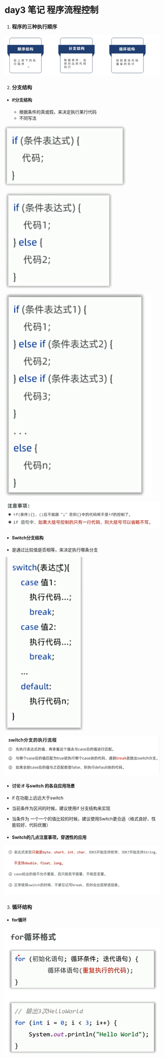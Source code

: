 # day3 笔记 程序流程控制

1. ### 程序的三种执行顺序

![image-20250306134805447](assets/image-20250306134805447.png)

2. ### 分支结构	

- #### if分支结构

  - 根据条件的真或假，来决定执行某行代码
  - 不同写法

![image-20250306135335912](assets/image-20250306135335912.png)

![image-20250306135340509](assets/image-20250306135340509.png)

![image-20250306135344789](assets/image-20250306135344789.png)

![image-20250306143941538](assets/image-20250306143941538.png)

- #### Switch分支结构

- 是通过比较值是否相等，来决定执行哪条分支

![image-20250306151513135](assets/image-20250306151513135.png)

 ![image-20250306151604978](assets/image-20250306151604978.png)

- #### 讨论 if 与switch 的各自应用场景

- if 在功能上远远大于switch

- 当前条件为区间的时候，建议使用if 分支结构来实现

- 当条件为 一个一个的值比较的时候，建议使用Switch更合适（格式良好、性能较好、代码优雅）

- #### Switch的几点注意事项，穿透性的应用

![image-20250306154630879](assets/image-20250306154630879.png)

3. ### 循环结构

- #### for循环

![image-20250307163811538](assets/image-20250307163811538.png)